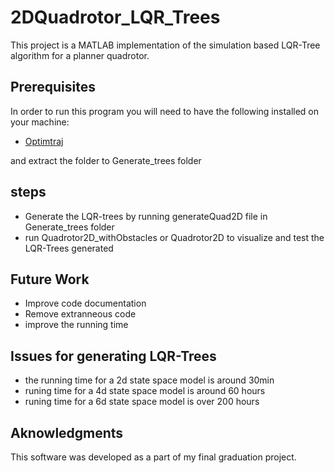# 2DQuadrotor_LQR_Trees
This project is a MATLAB implementation of the simulation based LQR-Tree algorithm for a planner quadrotor.

## Prerequisites

In order to run this program you will need to have the following installed on your machine:
* [Optimtraj](https://github.com/MatthewPeterKelly/OptimTraj)

and extract the folder to Generate_trees folder

## steps
* Generate the LQR-trees by running generateQuad2D file in Generate_trees folder
* run Quadrotor2D_withObstacles or Quadrotor2D to visualize and test the LQR-Trees generated

## Future Work

* Improve code documentation
* Remove extranneous code
* improve the running time

## Issues for generating LQR-Trees
* the running time for a 2d state space model is around 30min
* runing time for a 4d state space model is around 60 hours
* runing time for a 6d state space model is over 200 hours

## Aknowledgments

This software was developed as a part of my final graduation project.

